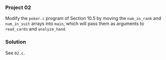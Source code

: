 ### Project 02

Modify the `poker.c` program of Section 10.5 by moving the `num_in_rank` and
`num_in_suit` arrays into `main`, which will pass them as arguments to
`read_cards` and `analyze_hand`.

### Solution

See `02.c`.
